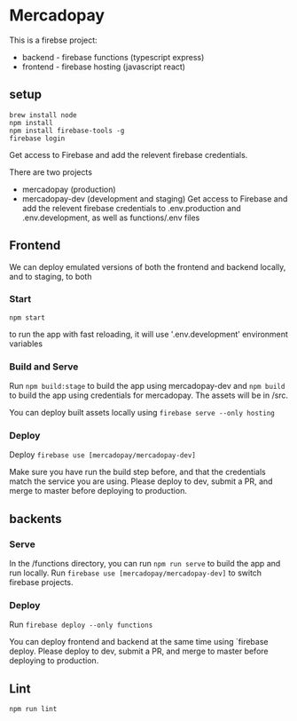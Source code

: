 # Mercadopay

This is a firebse project:

- backend - firebase functions (typescript express)
- frontend - firebase hosting (javascript react)


## setup

    brew install node
    npm install
    npm install firebase-tools -g
    firebase login

Get access to Firebase and add the relevent firebase credentials.

There are two projects 
- mercadopay (production)
- mercadopay-dev (development and staging)
Get access to Firebase and add the relevent firebase credentials to .env.production and .env.development, as well as functions/.env files

## Frontend

We can deploy emulated versions of both the frontend and backend locally, and to staging, to both 

### Start

`npm start`

to run the app with fast reloading, it will use '.env.development' environment variables

### Build and Serve 

Run `npm build:stage` to build the app using mercadopay-dev and `npm build` to build the app using credentials for mercadopay. The assets will be in /src.

You can deploy built assets locally using `firebase serve --only hosting`

### Deploy

Deploy `firebase use [mercadopay/mercadopay-dev]`

Make sure you have run the build step before, and that the credentials match the service you are using. Please deploy to dev, submit a PR, and merge to master before deploying to production.

## backents

### Serve

In the /functions directory, you can run `npm run serve` to build the app and run locally. Run `firebase use [mercadopay/mercadopay-dev]` to switch firebase projects.

### Deploy

Run `firebase deploy --only functions`

You can deploy frontend and backend at the same time using `firebase deploy. Please deploy to dev, submit a PR, and merge to master before deploying to production.

## Lint

    npm run lint
